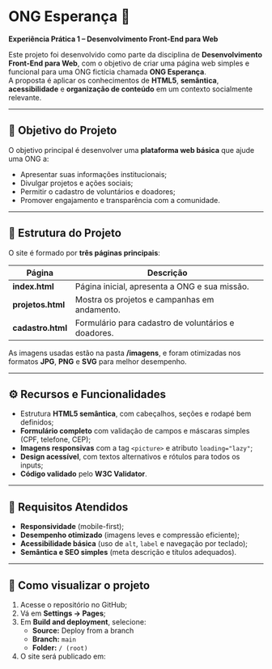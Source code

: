 # ONG Esperança 🌿  
**Experiência Prática 1 – Desenvolvimento Front-End para Web**

Este projeto foi desenvolvido como parte da disciplina de **Desenvolvimento Front-End para Web**, com o objetivo de criar uma página web simples e funcional para uma ONG fictícia chamada **ONG Esperança**.  
A proposta é aplicar os conhecimentos de **HTML5**, **semântica**, **acessibilidade** e **organização de conteúdo** em um contexto socialmente relevante.

---

## 🎯 Objetivo do Projeto

O objetivo principal é desenvolver uma **plataforma web básica** que ajude uma ONG a:
- Apresentar suas informações institucionais;
- Divulgar projetos e ações sociais;
- Permitir o cadastro de voluntários e doadores;
- Promover engajamento e transparência com a comunidade.

---

## 🧩 Estrutura do Projeto

O site é formado por **três páginas principais**:

| Página | Descrição |
|---------|------------|
| **index.html** | Página inicial, apresenta a ONG e sua missão. |
| **projetos.html** | Mostra os projetos e campanhas em andamento. |
| **cadastro.html** | Formulário para cadastro de voluntários e doadores. |

As imagens usadas estão na pasta **/imagens**, e foram otimizadas nos formatos **JPG**, **PNG** e **SVG** para melhor desempenho.

---

## ⚙️ Recursos e Funcionalidades

- Estrutura **HTML5 semântica**, com cabeçalhos, seções e rodapé bem definidos;  
- **Formulário completo** com validação de campos e máscaras simples (CPF, telefone, CEP);  
- **Imagens responsivas** com a tag `<picture>` e atributo `loading="lazy"`;  
- **Design acessível**, com textos alternativos e rótulos para todos os inputs;  
- **Código validado** pelo **W3C Validator**.

---

## 📱 Requisitos Atendidos

- **Responsividade** (mobile-first);  
- **Desempenho otimizado** (imagens leves e compressão eficiente);  
- **Acessibilidade básica** (uso de `alt`, `label` e navegação por teclado);  
- **Semântica e SEO simples** (meta descrição e títulos adequados).

---

## 🚀 Como visualizar o projeto

1. Acesse o repositório no GitHub;  
2. Vá em **Settings → Pages**;  
3. Em **Build and deployment**, selecione:  
   - **Source:** Deploy from a branch  
   - **Branch:** `main`  
   - **Folder:** `/ (root)`  
4. O site será publicado em:  
